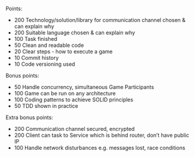Points:
- 200 Technology/solution/library for communication channel chosen & can explain why
- 200 Suitable language chosen & can explain why
- 100 Task finished
- 50 Clean and readable code
- 20 Clear steps - how to execute a game
- 10 Commit history
- 10 Code versioning used

Bonus points:
- 50 Handle concurrency, simultaneous Game Participants
- 100 Game can be run on any architecture 
- 100 Coding patterns to achieve SOLID principles
- 50 TDD shown in practice

Extra bonus points:
- 200 Communication channel secured, encrypted
- 200 Client can task to Service which is behind router, don’t have public IP
- 100 Handle network disturbances e.g. messages lost, race conditions
